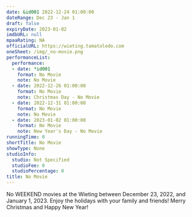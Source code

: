 ```yaml
---
date: &id001 2022-12-24 01:00:00
dateRange: Dec 23 - Jan 1
draft: false
expiryDate: 2023-01-02
imdbURL: null
mpaaRating: NA
officialURL: https://wieting.tamatoledo.com
oneSheet: /img/_no-movie.png
performanceList:
  performance:
  - date: *id001
    format: No Movie
    note: No Movie
  - date: 2022-12-26 01:00:00
    format: No Movie
    note: Christmas Day - No Movie
  - date: 2022-12-31 01:00:00
    format: No Movie
    note: No Movie
  - date: 2023-01-02 01:00:00
    format: No Movie
    note: New Year's Day - No Movie
runningTime: 0
shortTitle: No Movie
showType: None
studioInfo:
  studio: Not Specified
  studioFee: 0
  studioPercentage: 0
title: No Movie
---
```


No WEEKEND movies at the Wieting between December 23, 2022, and January 1, 2023.  Enjoy the holidays with your family and friends!  Merry Christmas and Happy New Year!